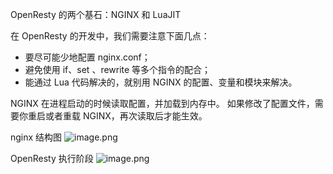 OpenResty 的两个基石：NGINX 和 LuaJIT

在 OpenResty 的开发中，我们需要注意下面几点：
- 要尽可能少地配置 nginx.conf；
- 避免使用 if、set 、rewrite 等多个指令的配合；
- 能通过 Lua 代码解决的，就别用 NGINX 的配置、变量和模块来解决。

NGINX 在进程启动的时候读取配置，并加载到内存中。
如果修改了配置文件，需要你重启或者重载 NGINX，再次读取后才能生效。

nginx  结构图
![image.png](https://upload-images.jianshu.io/upload_images/5261067-23c45c412df7cab3.png?imageMogr2/auto-orient/strip%7CimageView2/2/w/1240)


OpenResty 执行阶段
![image.png](https://upload-images.jianshu.io/upload_images/5261067-25b10611484966c3.png?imageMogr2/auto-orient/strip%7CimageView2/2/w/1240)
